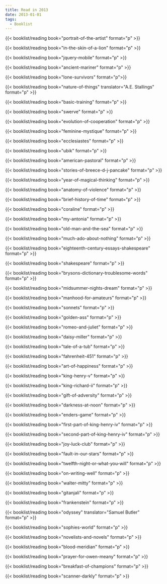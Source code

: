 ```yaml
---
title: Read in 2013
date: 2013-01-01
tags:
  - Booklist
---
```


{{< booklist/reading 
    book="portrait-of-the-artist" 
    format="p" >}}

{{< booklist/reading 
    book="in-the-skin-of-a-lion" 
    format="p" >}}

{{< booklist/reading 
    book="jquery-mobile" 
    format="p" >}}

{{< booklist/reading 
    book="ancient-mariner" 
    format="p" >}}

{{< booklist/reading 
    book="lone-survivors" 
    format="p">}}

{{< booklist/reading 
    book="nature-of-things" 
    translator="A.E. Stallings"
    format="p" >}}

{{< booklist/reading 
    book="basic-training" 
    format="p" >}}

{{< booklist/reading 
    book="swerve" 
    format="p" >}}

{{< booklist/reading 
    book="evolution-of-cooperation" 
    format="p" >}}

{{< booklist/reading 
    book="feminine-mystique" 
    format="p" >}}

{{< booklist/reading 
    book="ecclesiastes" 
    format="p" >}}

{{< booklist/reading 
    book="ubik" 
    format="p" >}}

{{< booklist/reading 
    book="american-pastoral" 
    format="p" >}}

{{< booklist/reading 
    book="stories-of-breece-d-j-pancake" 
    format="p" >}}

{{< booklist/reading 
    book="year-of-magical-thinking" 
    format="p" >}}

{{< booklist/reading 
    book="anatomy-of-violence" 
    format="p" >}}

{{< booklist/reading 
    book="brief-history-of-time" 
    format="p" >}}

{{< booklist/reading 
    book="coraline" 
    format="p" >}}

{{< booklist/reading 
    book="my-antonia" 
    format="p" >}}

{{< booklist/reading 
    book="old-man-and-the-sea" 
    format="p" >}}

{{< booklist/reading 
    book="much-ado-about-nothing" 
    format="p" >}}

{{< booklist/reading 
    book="eighteenth-century-essays-shakespeare" 
    format="p" >}}

{{< booklist/reading 
    book="shakespeare" 
    format="p" >}}

{{< booklist/reading 
    book="brysons-dictionary-troublesome-words" 
    format="p" >}}

{{< booklist/reading 
    book="midsummer-nights-dream" 
    format="p" >}}

{{< booklist/reading 
    book="manhood-for-amateurs" 
    format="p" >}}

{{< booklist/reading 
    book="sonnets" 
    format="p" >}}

{{< booklist/reading 
    book="golden-ass" 
    format="p" >}}

{{< booklist/reading 
    book="romeo-and-juliet" 
    format="p" >}}

{{< booklist/reading 
    book="daisy-miller" 
    format="p" >}}

{{< booklist/reading 
    book="tale-of-a-tub" 
    format="p" >}}

{{< booklist/reading 
    book="fahrenheit-451" 
    format="p" >}}

{{< booklist/reading 
    book="art-of-happiness" 
    format="p" >}}

{{< booklist/reading 
    book="king-henry-v" 
    format="p" >}}

{{< booklist/reading 
    book="king-richard-ii" 
    format="p" >}}

{{< booklist/reading 
    book="gift-of-adversity" 
    format="p" >}}

{{< booklist/reading 
    book="darkness-at-noon" 
    format="p" >}}

{{< booklist/reading 
    book="enders-game" 
    format="p" >}}

{{< booklist/reading 
    book="first-part-of-king-henry-iv" 
    format="p" >}}

{{< booklist/reading 
    book="second-part-of-king-henry-iv" 
    format="p" >}}

{{< booklist/reading 
    book="joy-luck-club" 
    format="p" >}}

{{< booklist/reading 
    book="fault-in-our-stars" 
    format="p" >}}

{{< booklist/reading 
    book="twelfth-night-or-what-you-will" 
    format="p" >}}

{{< booklist/reading 
    book="on-writing-well" 
    format="p" >}}

{{< booklist/reading 
    book="walter-mitty" 
    format="p" >}}

{{< booklist/reading 
    book="gitanjali" 
    format="p" >}}

{{< booklist/reading 
    book="frankenstein" 
    format="p" >}}

{{< booklist/reading 
    book="odyssey" 
    translator="Samuel Butler"
    format="p" >}}

{{< booklist/reading 
    book="sophies-world" 
    format="p" >}}

{{< booklist/reading 
    book="novelists-and-novels" 
    format="p" >}}

{{< booklist/reading 
    book="blood-meridian" 
    format="p" >}}

{{< booklist/reading 
    book="prayer-for-owen-meany" 
    format="p" >}}

{{< booklist/reading 
    book="breakfast-of-champions" 
    format="p" >}}

{{< booklist/reading 
    book="scanner-darkly" 
    format="p" >}}
